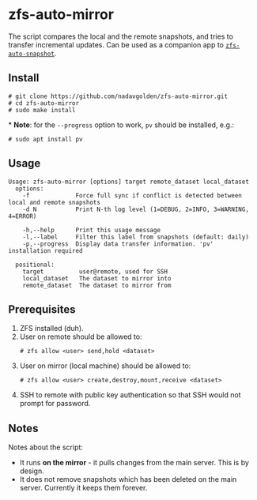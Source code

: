 # zfs-auto-mirror
The script compares the local and the remote snapshots, and tries to transfer incremental updates. Can be used as a companion app to [`zfs-auto-snapshot`](https://github.com/zfsonlinux/zfs-auto-snapshot).

## Install
```
# git clone https://github.com/nadavgolden/zfs-auto-mirror.git
# cd zfs-auto-mirror
# sudo make install
```

\* **Note**: for the `--progress` option to work, `pv` should be installed, e.g.:
```
# sudo apt install pv
```

## Usage
```
Usage: zfs-auto-mirror [options] target remote_dataset local_dataset
  options:
    -f             Force full sync if conflict is detected between local and remote snapshots
    -d N           Print N-th log level (1=DEBUG, 2=INFO, 3=WARNING, 4=ERROR)

    -h,--help      Print this usage message
    -l,--label     Filter this label from snapshots (default: daily)
    -p,--progress  Display data transfer information. 'pv' installation required
  
  positional:
    target          user@remote, used for SSH
    local_dataset   The dataset to mirror into
    remote_dataset  The dataset to mirror from
```

## Prerequisites
1. ZFS installed (duh).
2. User on remote should be allowed to:
    ```
    # zfs allow <user> send,hold <dataset>
    ```
3. User on mirror (local machine) should be allowed to:
    ```
    # zfs allow <user> create,destroy,mount,receive <dataset>
    ```
4. SSH to remote with public key authentication so that SSH would not prompt for password.

## Notes
Notes about the script:
- It runs **on the mirror** - it pulls changes from the main server. This is by design.
- It does not remove snapshots which has been deleted on the main server. Currently it keeps them forever.
